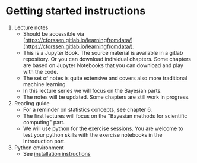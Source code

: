 # Getting started instructions
1. Lecture notes
   - Should be accessible via [https://cforssen.gitlab.io/learningfromdata/](https://cforssen.gitlab.io/learningfromdata/).
   - This is a Jupyter Book. The source material is available in a gitlab repository. Or you can download individual chapters. Some chapters are based on Jupyter Notebooks that you can download and play with the code.
   - The set of notes is quite extensive and covers also more traditional machine learning.
   - In this lecture series we will focus on the Bayesian parts.
   - The notes will be updated. Some chapters are still work in progress.
1. Reading guide
   - For a reminder on statistics concepts, see chapter 6.
   - The first lectures will focus on the "Bayesian methods for scientific computing" part.
   - We will use python for the exercise sessions. You are welcome to test your python skills with the exercise notebooks in the Introduction part.
1. Python environment
   - See [installation instructions](install.md)
